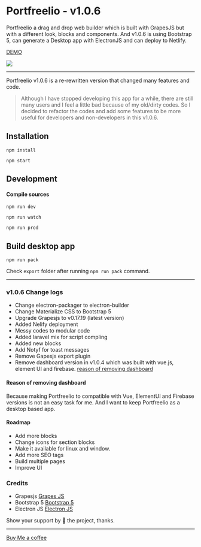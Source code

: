 # Portfreelio - v1.0.6 

Portfreelio a drag and drop web builder which is built with GrapesJS but with a different look, blocks and components. And v1.0.6 is using Bootstrap 5, can generate a Desktop app with ElectronJS and can deploy to Netlify.

[DEMO](https://portfreelio.netlify.app)

<img src="https://res.cloudinary.com/dpnea22ek/image/upload/w_1400/v1627100771/portfreelio.jpg" />

----

Portfreelio v1.0.6 is a re-rewritten version that changed many features and code.

> Although I have stopped developing this app for a while, there are still many users and I feel a little bad because of my old/dirty codes. So I decided to refactor the codes and add some features to be more useful for developers and non-developers in this v1.0.6.


## Installation 

```npm install```

```npm start```

## Development
#### Compile sources

```npm run dev```

```npm run watch```

```npm run prod```


## Build desktop app

```npm run pack```

Check `export` folder after running `npm run pack` command. 

----

### v1.0.6 Change logs

- Change electron-packager to electron-builder
- Change Materialize CSS to Bootstrap 5
- Upgrade Grapesjs to v0.17.19 (latest version)
- Added Nelify deployment
- Messy codes to modular code
- Added laravel mix for script compling 
- Added new blocks
- Add Notyf for toast messages
- Remove Gapesjs export plugin 
- Remove dashboard version in v1.0.4 which was built with vue.js, element UI and firebase. [reason of removing dashboard](#remove-message)


#### Reason of removing dashboard
<a name="remove-message"></a>
Because making Portfreelio to compatible with Vue, ElementUI and Firebase versions is not an easy task for me. And I want to keep Portfreelio as a desktop based app.

#### Roadmap
- Add more blocks
- Change icons for section blocks
- Make it available for linux and window. 
- Add more SEO tags
- Build multiple pages 
- Improve UI

### Credits
- Grapesjs [Grapes JS](https://www.grapesjs.com/ "Grapes Js")
- Bootstrap 5 [Bootstrap 5](https://www.getbootstrap.com/ "Bootstrap 5")
- Electron JS [Electron JS](https//www.electronjs.org/ "Electron Js")

Show your support by 🌟 the project, thanks.

----

[Buy Me a coffee](https://www.buymeacoffee.com/ronaldaug)
